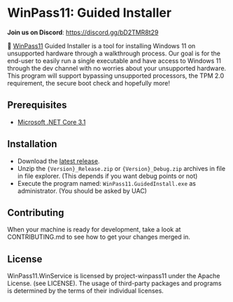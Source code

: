 # WinPass11: Guided Installer

**Join us on Discord**: https://discord.gg/bD2TMR8t29

🔑 [WinPass11](https://github.com/project-winpass11) Guided Installer is a tool for installing Windows 11 on unsupported hardware through a walkthrough process. Our goal is for the end-user to easily run a single executable and have access to Windows 11 through the dev channel with no worries about your unsupported hardware. This program will support bypassing unsupported processors, the TPM 2.0 requirement, the secure boot check and hopefully more!

## Prerequisites
* [Microsoft .NET Core 3.1](https://dotnet.microsoft.com/download/dotnet/3.1)

## Installation
* Download the [latest release](https://github.com/project-winpass11/WinPass11.GuidedInstaller/releases).
* Unzip the `{Version}_Release.zip` or `{Version}_Debug.zip` archives in file in file explorer. (This depends if you want debug points or not)
* Execute the program named: `WinPass11.GuidedInstall.exe` as administrator. (You should be asked by UAC)

## Contributing
When your machine is ready for development, take a look at CONTRIBUTING.md to see how to get your changes merged in.

## License
WinPass11.WinService is licensed by project-winpass11 under the Apache License. (see LICENSE). The usage of third-party packages and programs is determined by the terms of their individual licenses.
